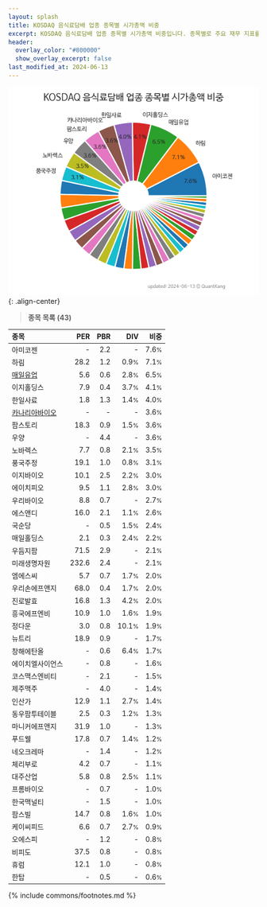 ```yaml
---
layout: splash
title: KOSDAQ 음식료담배 업종 종목별 시가총액 비중
excerpt: KOSDAQ 음식료담배 업종 종목별 시가총액 비중입니다. 종목별로 주요 재무 지표를 함께 표시합니다.
header:
  overlay_color: "#800000"
  show_overlay_excerpt: false
last_modified_at: 2024-06-13
---
```



![KOSDAQ 음식료담배 업종 종목별 시가총액 비중](/stats/sector/images/kosdaq_업종_음식료담배_종목.png){: .align-center}


> **종목 목록 (43)**<a id="list"></a>

| **종목** | **PER** | **PBR** | **DIV** | **비중** |
| :------- | ------: | ------: | ------: | -------: |
| 아미코젠 | - | 2.2 | - | 7.6<small>%</small> |
| 하림 | 28.2 | 1.2 | 0.9<small>%</small> | 7.1<small>%</small> |
| [매일유업](/267980/) | 5.6 | 0.6 | 2.8<small>%</small> | 6.5<small>%</small> |
| 이지홀딩스 | 7.9 | 0.4 | 3.7<small>%</small> | 4.1<small>%</small> |
| 한일사료 | 1.8 | 1.3 | 1.4<small>%</small> | 4.0<small>%</small> |
| [카나리아바이오](/016790/) | - | - | - | 3.6<small>%</small> |
| 팜스토리 | 18.3 | 0.9 | 1.5<small>%</small> | 3.6<small>%</small> |
| 우양 | - | 4.4 | - | 3.6<small>%</small> |
| 노바렉스 | 7.7 | 0.8 | 2.1<small>%</small> | 3.5<small>%</small> |
| 풍국주정 | 19.1 | 1.0 | 0.8<small>%</small> | 3.1<small>%</small> |
| 이지바이오 | 10.1 | 2.5 | 2.2<small>%</small> | 3.0<small>%</small> |
| 에이치피오 | 9.5 | 1.1 | 2.8<small>%</small> | 3.0<small>%</small> |
| 우리바이오 | 8.8 | 0.7 | - | 2.7<small>%</small> |
| 에스앤디 | 16.0 | 2.1 | 1.1<small>%</small> | 2.6<small>%</small> |
| 국순당 | - | 0.5 | 1.5<small>%</small> | 2.4<small>%</small> |
| 매일홀딩스 | 2.1 | 0.3 | 2.4<small>%</small> | 2.2<small>%</small> |
| 우듬지팜 | 71.5 | 2.9 | - | 2.1<small>%</small> |
| 미래생명자원 | 232.6 | 2.4 | - | 2.1<small>%</small> |
| 엠에스씨 | 5.7 | 0.7 | 1.7<small>%</small> | 2.0<small>%</small> |
| 우리손에프앤지 | 68.0 | 0.4 | 1.7<small>%</small> | 2.0<small>%</small> |
| 진로발효 | 16.8 | 1.3 | 4.2<small>%</small> | 2.0<small>%</small> |
| 흥국에프엔비 | 10.9 | 1.0 | 1.6<small>%</small> | 1.9<small>%</small> |
| 정다운 | 3.0 | 0.8 | 10.1<small>%</small> | 1.9<small>%</small> |
| 뉴트리 | 18.9 | 0.9 | - | 1.7<small>%</small> |
| 창해에탄올 | - | 0.6 | 6.4<small>%</small> | 1.7<small>%</small> |
| 에이치엘사이언스 | - | 0.8 | - | 1.6<small>%</small> |
| 코스맥스엔비티 | - | 2.1 | - | 1.5<small>%</small> |
| 제주맥주 | - | 4.0 | - | 1.4<small>%</small> |
| 인산가 | 12.9 | 1.1 | 2.7<small>%</small> | 1.4<small>%</small> |
| 동우팜투테이블 | 2.5 | 0.3 | 1.2<small>%</small> | 1.3<small>%</small> |
| 마니커에프앤지 | 31.9 | 1.0 | - | 1.3<small>%</small> |
| 푸드웰 | 17.8 | 0.7 | 1.4<small>%</small> | 1.2<small>%</small> |
| 네오크레마 | - | 1.4 | - | 1.2<small>%</small> |
| 체리부로 | 4.2 | 0.7 | - | 1.1<small>%</small> |
| 대주산업 | 5.8 | 0.8 | 2.5<small>%</small> | 1.1<small>%</small> |
| 프롬바이오 | - | 0.7 | - | 1.0<small>%</small> |
| 한국맥널티 | - | 1.5 | - | 1.0<small>%</small> |
| 팜스빌 | 14.7 | 0.8 | 1.6<small>%</small> | 1.0<small>%</small> |
| 케이씨피드 | 6.6 | 0.7 | 2.7<small>%</small> | 0.9<small>%</small> |
| 오에스피 | - | 1.2 | - | 0.8<small>%</small> |
| 비피도 | 37.5 | 0.8 | - | 0.8<small>%</small> |
| 휴럼 | 12.1 | 1.0 | - | 0.8<small>%</small> |
| 한탑 | - | 0.5 | - | 0.6<small>%</small> |

{% include commons/footnotes.md %}